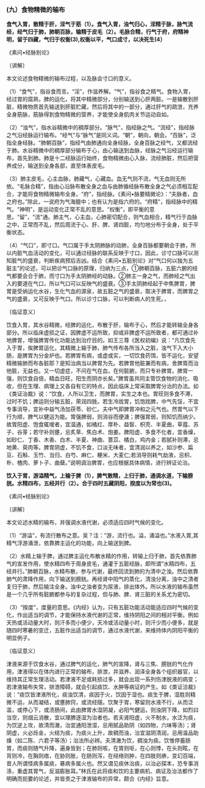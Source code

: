 ### (九）食物精微的输布

**食气入胃，散精于肝，淫气于筋（1）。食气入胃，浊气归心，淫精于脉，脉气流经，经气归于肺，肺朝百脉，输精于皮毛（2）。毛脉合精，行气于府，府精神明，留于四藏，气归于权衡(3),权衡以平，气口成寸，以决死生(4）**

《素问•经脉别论》

〔讲解〕

本文论述食物精微的输布过程，以及脉会寸口的意义。

（1）“食气”，指谷食而言。“淫”，作滋养解。“气”，指谷食之精气。食物入胃，经过胃的腐熟，脾的运化，将其中精微部分，分别输送到心肝两脏。一是输散到肝脏，精微物质首先输送到肝脏贮藏，然后将其中的一部分，通过肝气的疏泄，充养全身筋脉，筋脉得到食物精微的营养，才能使全身肌肉关节运动自如。

（2）“浊气”，指水谷精微中的稠厚部分。“脉气”，指经脉之气。“流经”，指经脉之气沿经脉运行输布。“经气”与“脉气”是同义词。“朝”，朝向，朝会。“百脉”，泛指全身经脉。“肺朝百脉”，指经气由肺通向全身经脉，全身百脉之经气，又都流经于肺。水谷精微中的稠厚部分输布于心，由心输送到血脉，经脉之气沿经运行输布，首先到肺。肺是十二经脉运行始终，食物精微由心入脉，流经肺脏，然后把营养成分，输送到全身各部，直至体表皮毛。

（3）肺主皮毛，心主血脉，肺藏气，心藏血。血无气则不流，气无血则无所依。“毛脉合精”，指由心沿脉布散全身之血与由肺循经脉布散全身之气必须相互配合，才能将食物精微输布全身。“府”，指经脉。《素问•脉要精微论》：“夫脉者，血之府也。”除此，一说府为气海膻中；也有认为是指六府的。“府精”，指经脉中的精气。“神明”，是运动变化正常不乱的意思。“权衡”，即平衡的意思。“留”，“流”通。肺主气，心主血，心肺密切配合，则气血相合，精气行于血脉之中，正常而不乱，然后周流于心、肝、脾、肾四脏，均匀地分布于全身，处于平衡状态。

（4）“气口”，即寸口。气口属于手太阴肺脉的动肺，全身百脉都要朝会于肺，所以内脏气血活动的变化，可以通过经脉的联系反映于寸口，因此，诊寸口脉可以测知脏气的盛衰，判断疾病预后吉凶。结合《素问•五脏别论》对“气口何以独为五脏主”的论述，可以把诊气口脉的原理，归纳为三点，①肺朝百脉，五脏六腑的经气都要会合于肺，而寸口为手太阴肺经的动脉。②肺主一身之气，而肺经之气出入的要道在气口，所以气口可以反映气的盛衰。③手太阴肺经起于中焦脾胃，脾胃是受纳运化水谷，生化气血的源泉，故五脏之气的盛衰，取决于脾胃，而脾胃之气的盛衰，又可反映于气口。所以诊寸口脉，可以判断病人的生死。，

〔临证意义〕

饮食入胃，其水谷精微，经脾的运化，布散于肝，输布于心，然后才能转输全身各部分。所以临床虚损之证，因脾虚不运所致，抑或非脾虚不运所致者，都可通过补地脾胃，增强脾胃传化功能达到治疗目的。如王三尊《医权初编》说：“凡饮食先入于胃，俟脾胃运化，其精微上输于肺，肺气传布各所当入之脏，浊气下入大小肠，是脾胃为分金炉也。若脾胃有病，或虚或实，一切饮食药饵，皆不运化，安望精微输肺而布各脏耶？是知治病当以脾胃为先。若脾胃他脏兼而有病，舍脾胄而治他脏，无益也。又一切虚症，不问在气在血，在何脏腑，而只专补脾胃。脾胃一强，则饮食自倍，精血日旺，阳生而阴亦长矣。”脾胃虽共同主管饮食物的消化、吸收，但在生理、病理上又各自有它的特点，因此临床上常采取脾胃分治的办法。如《类证治裁》说：“饮食，人所以卫生，而脾胃，实生之本也。胃旺则多食不滞，过时不饥；脾运则分输五脏，荣润四肢。若生冷戕胃，饥饱戕脾，中气先馁，不宜专事消导，宜补中益气汤加茯苓、砂仁。夫中气即脾胃冲和之元气也。然胃气以下行为顺，脾气以健运为能。胃强脾弱，则消谷而便溏；脾强胃弱，则知饥而纳少。故胃阳虚、饱食辄嗳者，宜温通，如橘红、厚朴、益智、枳壳、半夏曲，草蔻、苏子、谷芽；若守补则壅，忌炙草、焦白术、炮姜。脾阳虚、多食不化者，宜香燥，如砂仁、丁香、木香、白术、半夏、神曲、薏苡、橘白，鸡内金；若腻补则滞，忌地黄、萸肉等。脾胃阴虚，不饥不食，口淡无味者，宜清润以养之，如沙参、扁豆、石斛、玉竹、当归、白芍、麻仁、粳米、大麦仁;若消导则耗气劫液，忌枳、朴、楂肉、萝卜子、曲蘖。”说明调治脾胃，也应根据具体病情，进行辨证论治。

**饮入于胃，游溢精气，上输于脾（1），脾气散精，上归于肺，通调水道，下输膀胱。水精四布，五经并行（2）。合于四时五藏阴阳，揆度以为常也(3)。**

《素问•经脉别论》

〔讲解〕

本文论述水精的输布，并强调水液代谢，必须适应四时气候的变化。

（1）“游溢”，有流行散布之意。吴？注：“游，流行也。溢，涌溢也。”水液入胃,其精气浮游涌泄，依靠脾主运化的功能，向上输送到脾。

（2）水精上输于脾，通过脾主运化布散水精的作用，转输上归于肺，首先依靠肺气的宣发作用，使水精四布于周身皮毛，通灌于五脏经脉，即所谓“水精四布，五经并行。”肺朝百脉，水精布散，参与代谢，最终回流到肺的为清中之浊。然后依靠肺气的肃降作用，向下输送到膀胱。再经肾中阳气的蒸化，清浊分离，浊中之清者复归于肺，然后输注全身。浊中之浊者变为尿液，排出体外。所以水液的输布虽然是一个几乎所有脏腑都参与的复杂过程，但与肺、脾、肾三脏的关系尤为密切。

（3）“揆度”，度量的意思。《内经》认为，只有五脏功能活动能适应四时气候的变化，作出适当的调节，才能保持水液代谢的正常，维持阴阳之间的相对平衡。例如天热或活动量大时，则汗多而小便少，天冷或活动量小时，则汗少而小便多，就是随四时寒暑的变迁，五脏作出适当的调节，通过水液代谢，来维持体内阴阳平衡的明显例子。

〔临证意义〕

津液来源于饮食水谷，通过脾气的运化，肺气的宣降，肾与三焦、膀胱的气化作用，津液得以在体内进行正常的输布，排泄，并滋养、润泽全身各个组织器官，以维持其正常生理活动。若津液不足或耗损过多，就会出现一系列伤津脱液的病变；若津液输布失常，排泄障碍，就会引起痰饮、水肿等病证的产生。如《类证洽裁》说：“痰饮皆津液所化，痰浊饮清，痰因于火，饮因于湿也。痰生于脾，湿胜则精微不运，从而凝结，或壅肺窍，或流经隧。饮聚于胃，寒留则水液不行，从而泛滥，或停心下，或渍肠间，此由脾胃水湿阴凝，必阳气健运，则浊阴下降，如烈曰当空，则烟云消散，宜以理脾逐湿为治者也。若夫肾阳虚，火不制水，水泛为痰，为饮逆上攻，故清而澈，治宜通阳泄湿，忌用腻品助阴（如四物，六味等汤）；肾阴虚，火必烁金，火结为痰，为痰火上升，故稠而浊，治宜滋阴清润，忌用温品助燥（如二陈、六君子等汤）；治法所必辨。夫清澈为饮，稠浊为痰。饮惟停蓄肠胃，而痰则随气升降，遍身皆到；在肺则咳，在胃则呕，在心则悸，在头则眩，在背则冷，在胸则痞，在胁则胀，在肠则泻，在经络则肿，在四肢则痹，变幻百端，昔人所谓怪病多属痰，暴病多属火也。然又谓见痰休治痰，以治必探本，恐专事消涤，重虚其胃气，反滋膨胀耳。”林氏在此将痰和饮的主要病机、病证及治法都作了明确而扼要的论述，并皆责之于津液输布的异常，颇合《内经》旨意。

